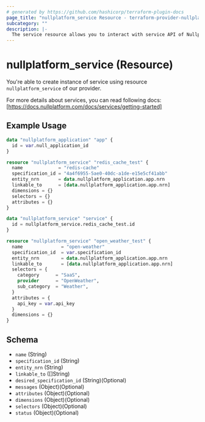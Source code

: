 ```yaml
---
# generated by https://github.com/hashicorp/terraform-plugin-docs
page_title: "nullplatform_service Resource - terraform-provider-nullplatform"
subcategory: ""
description: |-
  The service resource allows you to interact with service API of Nullplatform
---
```


# nullplatform_service (Resource)

You're able to create instance of service using resource `nullplatform_service` of our provider.

For more details about services, you can read following docs: [https://docs.nullplatform.com/docs/services/getting-started]

## Example Usage

```terraform
data "nullplatform_application" "app" {
  id = var.null_application_id
}

resource "nullplatform_service" "redis_cache_test" {
  name             = "redis-cache"
  specification_id = "4a4f6955-5ae0-40dc-a1de-e15e5cf41abb"
  entity_nrn       = data.nullplatform_application.app.nrn
  linkable_to      = [data.nullplatform_application.app.nrn]
  dimensions = {}
  selectors = {}
  attributes = {}
}

data "nullplatform_service" "service" {
  id = nullplatform_service.redis_cache_test.id
}

resource "nullplatform_service" "open_weather_test" {
  name              = "open-weather"
  specification_id  = var.specification_id
  entity_nrn        = data.nullplatform_application.app.nrn
  linkable_to       = [data.nullplatform_application.app.nrn]
  selectors = {
    category      = "SaaS",
    provider      = "OpenWeather",
    sub_category  = "Weather",
  }
  attributes = {
    api_key = var.api_key
  }
  dimensions = {}
}
```

## Schema

- `name` (String)
- `specification_id` (String)
- `entity_nrn` (String)
- `linkable_to` ([]String)
- `desired_specification_id` (String)(Optional)
- `messages` (Object)(Optional)
- `attributes` (Object)(Optional)
- `dimensions` (Object)(Optional)
- `selectors` (Object)(Optional)
- `status` (Object)(Optional)
